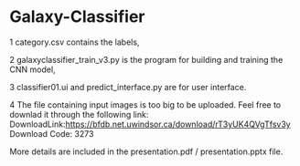 # Galaxy-Classifier

1 category.csv contains the labels,

2 galaxyclassifier_train_v3.py is the program for building and training the CNN model,

3 classifier01.ui and predict_interface.py are for user interface.

4 The file containing input images is too big to be uploaded. Feel free to downlad it through the following link:
DownloadLink:https://bfdb.net.uwindsor.ca/download/rT3yUK4QVgTfsv3y
Download Code: 3273


More details are included in the presentation.pdf / presentation.pptx file. 
